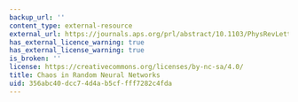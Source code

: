 ```yaml
---
backup_url: ''
content_type: external-resource
external_url: https://journals.aps.org/prl/abstract/10.1103/PhysRevLett.61.259
has_external_licence_warning: true
has_external_license_warning: true
is_broken: ''
license: https://creativecommons.org/licenses/by-nc-sa/4.0/
title: Chaos in Random Neural Networks
uid: 356abc40-dcc7-4d4a-b5cf-fff7282c4fda
---
```

